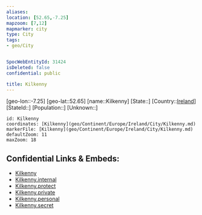 ```yaml
---
aliases: 
location: [52.65,-7.25]
mapzoom: [7,12] 
mapmarker: city 
type: City
tags:
- geo/City


SpocWebEntityId: 31424
isDeleted: false
confidential: public

title: Kilkenny
---
```

[geo-lon::-7.25]
[geo-lat::52.65]
[name::Kilkenny]
[State::]
[Country::[Ireland](geo/Continent/Europe/Ireland.md)]
[StateId::]
[Population::]
[Unknown::]


```leaflet
id: Kilkenny
coordinates: [Kilkenny](geo/Continent/Europe/Ireland/City/Kilkenny.md)
markerFile: [Kilkenny](geo/Continent/Europe/Ireland/City/Kilkenny.md)
defaultZoom: 11 
maxZoom: 18
```


## Confidential Links & Embeds: 
- [Kilkenny](../../../../../../_public/geo/Continent/Europe/Ireland/City/Kilkenny.md) 
- [Kilkenny.internal](../../../../../../_internal/geo/Continent/Europe/Ireland/City/Kilkenny.internal.md) 
- [Kilkenny.protect](../../../../../../_protect/geo/Continent/Europe/Ireland/City/Kilkenny.protect.md) 
- [Kilkenny.private](../../../../../../_private/geo/Continent/Europe/Ireland/City/Kilkenny.private.md) 
- [Kilkenny.personal](../../../../../../_personal/geo/Continent/Europe/Ireland/City/Kilkenny.personal.md) 
- [Kilkenny.secret](../../../../../../_secret/geo/Continent/Europe/Ireland/City/Kilkenny.secret.md) 
